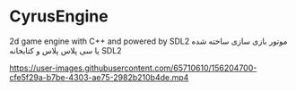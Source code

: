 # CyrusEngine
2d game engine with C++ and powered by SDL2
موتور بازی سازی ساخته شده یا سی پلاس پلاس و کتابخانه SDL2


https://user-images.githubusercontent.com/65710610/156204700-cfe5f29a-b7be-4303-ae75-2982b210b4de.mp4

